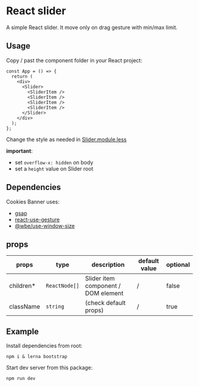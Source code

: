 # React slider

A simple React slider. It move only on drag gesture with min/max limit.

## Usage

Copy / past the component folder in your React project:

```tsx
const App = () => {
  return (
    <div>
      <Slider>
        <SliderItem />
        <SliderItem />
        <SliderItem />
        <SliderItem />
      </Slider>
    </div>
  );
};
```

Change the style as needed in [Slider.module.less](slider/Slider.module.less)

**important**:

- set `overflow-x: hidden` on body
- set a `height` value on Slider root

## Dependencies

Cookies Banner uses:

- [gsap](https://github.com/greensock/GSAP)
- [react-use-gesture](https://github.com/pmndrs/use-gesture)
- [@wbe/use-window-size](https://github.com/willybrauner/use-window-size)

## props

| props      | type          | description                         | default value | optional |
| ---------- | ------------- | ----------------------------------- | ------------- | -------- |
| children\* | `ReactNode[]` | Slider item component / DOM element | /             | false    |
| className  | `string`      | (check default props)               | /             | true     |

## Example

Install dependencies from root:

```shell
npm i & lerna bootstrap
```

Start dev server from this package:

```shell
npm run dev
```
